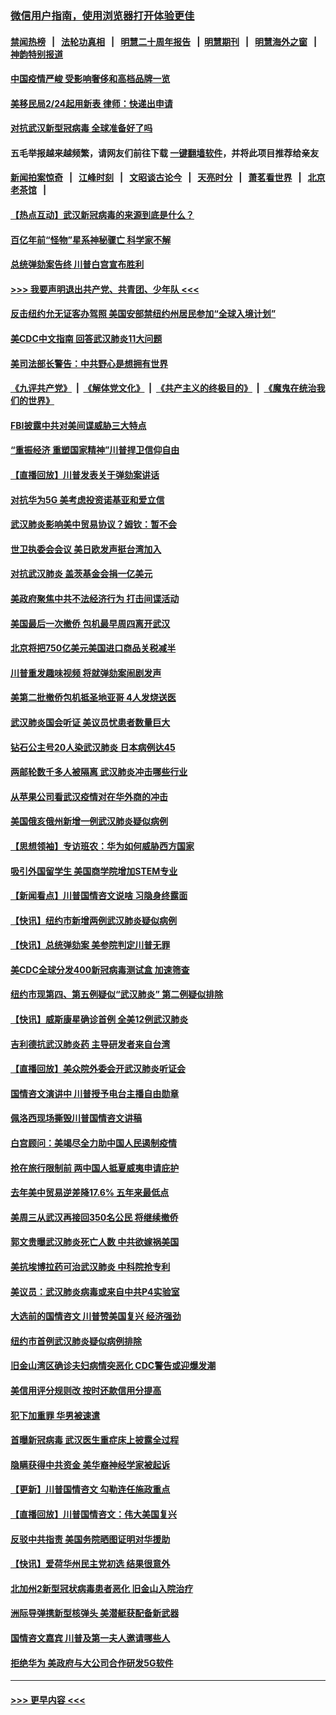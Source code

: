 ### [微信用户指南，使用浏览器打开体验更佳](https://github.com/gfw-breaker/banned-news1/blob/master/indexes/wechat-guide.md?t=0)
#### [禁闻热榜](热点新闻.md?t=0)  &nbsp;&nbsp;|&nbsp;&nbsp; [法轮功真相](https://github.com/gfw-breaker/truth/blob/master/README.md?t=0) &nbsp;&nbsp;|&nbsp;&nbsp; [明慧二十周年报告](https://github.com/gfw-breaker/mh-reports/blob/master/README.md?t=0) &nbsp;&nbsp;|&nbsp;&nbsp;[明慧期刊](https://github.com/gfw-breaker/mh-qikan) &nbsp;&nbsp;|&nbsp;&nbsp; [明慧海外之窗](https://github.com/gfw-breaker/mh-news/blob/master/README.md?t=0) &nbsp;&nbsp;|&nbsp;&nbsp; [神韵特别报道](https://github.com/gfw-breaker/mh-news/blob/master/shenyun.md?t=0)
#### [中国疫情严峻 受影响奢侈和高档品牌一览](../pages/nsc412/n11850319.md?t=02071102) 
#### [美移民局2/24起用新表 律师：快递出申请](../pages/nsc412/n11848220.md?t=02071102) 
#### [对抗武汉新型冠病毒 全球准备好了吗](../pages/nsc412/n11850142.md?t=02071102) 
#### 五毛举报越来越频繁，请网友们前往下载 [一键翻墙软件](https://github.com/gfw-breaker/ssr-accounts)，并将此项目推荐给亲友
#### [新闻拍案惊奇](https://github.com/gfw-breaker/banned-news1/blob/master/pages/link4.md) &nbsp;&nbsp;|&nbsp;&nbsp; [江峰时刻](https://github.com/gfw-breaker/banned-news1/blob/master/pages/link4.md) &nbsp;&nbsp;|&nbsp;&nbsp; [文昭谈古论今](https://github.com/gfw-breaker/banned-news1/blob/master/pages/link4.md) &nbsp;&nbsp;|&nbsp;&nbsp; [天亮时分](https://github.com/gfw-breaker/banned-news1/blob/master/pages/link4.md) &nbsp;&nbsp;|&nbsp;&nbsp; [萧茗看世界](https://github.com/gfw-breaker/banned-news1/blob/master/pages/link4.md) &nbsp;&nbsp;|&nbsp;&nbsp; [北京老茶馆](https://github.com/gfw-breaker/banned-news1/blob/master/pages/link4.md) &nbsp;&nbsp;|&nbsp;&nbsp; 
#### [【热点互动】武汉新冠病毒的来源到底是什么？](../pages/nsc412/n11849749.md?t=02071102) 
#### [百亿年前“怪物”星系神秘骤亡 科学家不解](../pages/nsc412/n11849863.md?t=02071102) 
#### [总统弹劾案告终 川普白宫宣布胜利](../pages/nsc412/n11849985.md?t=02071102) 
#### [>>> 我要声明退出共产党、共青团、少年队 <<<](https://github.com/begood0513/goodnews/blob/master/quit/letter.md) 
#### [反击纽约允无证客办驾照  美国安部禁纽约州居民参加“全球入境计划”](../pages/nsc412/n11849828.md?t=02071102) 
#### [美CDC中文指南 回答武汉肺炎11大问题](../pages/nsc412/n11849703.md?t=02071102) 
#### [美司法部长警告：中共野心是想拥有世界](../pages/nsc412/n11849769.md?t=02071102) 
#### [《九评共产党》](https://github.com/begood0513/9ping.md/blob/master/README.md) &nbsp;|&nbsp; [《解体党文化》](../../../../jtdwh.md/blob/master/README.md)  &nbsp;|&nbsp; [《共产主义的终极目的》](../../../../gczydzjmd.md/blob/master/README.md) &nbsp;|&nbsp; [《魔鬼在统治我们的世界》](../../../../mgztzwmdsj.md/blob/master/README.md) 
#### [FBI披露中共对美间谍威胁三大特点](../pages/nsc412/n11849700.md?t=02071102) 
#### [“重振经济 重塑国家精神”川普捍卫信仰自由](../pages/nsc412/n11849641.md?t=02071102) 
#### [【直播回放】川普发表关于弹劾案讲话](../pages/nsc412/n11849472.md?t=02071102) 
#### [对抗华为5G 美考虑投资诺基亚和爱立信](../pages/nsc412/n11849510.md?t=02071102) 
#### [武汉肺炎影响美中贸易协议？姆钦：暂不会](../pages/nsc412/n11849497.md?t=02071102) 
#### [世卫执委会会议 美日欧发声挺台湾加入](../pages/nsc412/n11849433.md?t=02071102) 
#### [对抗武汉肺炎 盖茨基金会捐一亿美元](../pages/nsc412/n11848953.md?t=02071102) 
#### [美政府聚焦中共不法经济行为 打击间谍活动](../pages/nsc412/n11849322.md?t=02071102) 
#### [美国最后一次撤侨 包机最早周四离开武汉](../pages/nsc412/n11849395.md?t=02071102) 
#### [北京将把750亿美元美国进口商品关税减半](../pages/nsc412/n11848896.md?t=02071102) 
#### [川普重发趣味视频 将就弹劾案闹剧发声](../pages/nsc412/n11848715.md?t=02071102) 
#### [美第二批撤侨包机抵圣地亚哥 4人发烧送医](../pages/nsc412/n11847923.md?t=02071102) 
#### [武汉肺炎国会听证 美议员忧患者数量巨大](../pages/nsc412/n11844851.md?t=02071102) 
#### [钻石公主号20人染武汉肺炎 日本病例达45](../pages/nsc412/n11847823.md?t=02071102) 
#### [两邮轮数千多人被隔离 武汉肺炎冲击哪些行业](../pages/nsc412/n11847456.md?t=02071102) 
#### [从苹果公司看武汉疫情对在华外商的冲击](../pages/nsc412/n11847586.md?t=02071102) 
#### [美国俄亥俄州新增一例武汉肺炎疑似病例](../pages/nsc412/n11847714.md?t=02071102) 
#### [【思想领袖】专访班农：华为如何威胁西方国家](../pages/nsc412/n11847306.md?t=02071102) 
#### [吸引外国留学生 美国商学院增加STEM专业](../pages/nsc412/n11847417.md?t=02071102) 
#### [【新闻看点】川普国情咨文说啥 习隐身终露面](../pages/nsc412/n11847016.md?t=02071102) 
#### [【快讯】纽约市新增两例武汉肺炎疑似病例](../pages/nsc412/n11847250.md?t=02071102) 
#### [【快讯】总统弹劾案 美参院判定川普无罪](../pages/nsc412/n11847316.md?t=02071102) 
#### [美CDC全球分发400新冠病毒测试盒 加速筛查](../pages/nsc412/n11847260.md?t=02071102) 
#### [纽约市现第四、第五例疑似“武汉肺炎”   第二例疑似排除](../pages/nsc412/n11847332.md?t=02071102) 
#### [【快讯】威斯康星确诊首例 全美12例武汉肺炎](../pages/nsc412/n11847162.md?t=02071102) 
#### [吉利德抗武汉肺炎药 主导研发者来自台湾](../pages/nsc412/n11847064.md?t=02071102) 
#### [【直播回放】美众院外委会开武汉肺炎听证会](../pages/nsc412/n11846727.md?t=02071102) 
#### [国情咨文演讲中 川普授予电台主播自由勋章](../pages/nsc412/n11846815.md?t=02071102) 
#### [佩洛西现场撕毁川普国情咨文讲稿](../pages/nsc412/n11846724.md?t=02071102) 
#### [白宫顾问：美竭尽全力助中国人民遏制疫情](../pages/nsc412/n11846756.md?t=02071102) 
#### [抢在旅行限制前 两中国人抵夏威夷申请庇护](../pages/nsc412/n11846866.md?t=02071102) 
#### [去年美中贸易逆差降17.6% 五年来最低点](../pages/nsc412/n11846755.md?t=02071102) 
#### [美周三从武汉再接回350名公民 将继续撤侨](../pages/nsc412/n11846705.md?t=02071102) 
#### [郭文贵曝武汉肺炎死亡人数 中共欲嫁祸美国](../pages/nsc412/n11846240.md?t=02071102) 
#### [美抗埃博拉药可治武汉肺炎 中科院抢专利](../pages/nsc412/n11846409.md?t=02071102) 
#### [美议员：武汉肺炎病毒或来自中共P4实验室](../pages/nsc412/n11846043.md?t=02071102) 
#### [大选前的国情咨文 川普赞美国复兴 经济强劲](../pages/nsc412/n11845526.md?t=02071102) 
#### [纽约市首例武汉肺炎疑似病例排除](../pages/nsc412/n11844989.md?t=02071102) 
#### [旧金山湾区确诊夫妇病情突恶化 CDC警告或迎爆发潮](../pages/nsc412/n11845730.md?t=02071102) 
#### [美信用评分规则改  按时还款信用分提高](../pages/nsc412/n11845488.md?t=02071102) 
#### [犯下加重罪 华男被速遣](../pages/nsc412/n11845476.md?t=02071102) 
#### [首曝新冠病毒 武汉医生重症床上披露全过程](../pages/nsc412/n11845150.md?t=02071102) 
#### [隐瞒获得中共资金 美华裔神经学家被起诉](../pages/nsc412/n11844879.md?t=02071102) 
#### [【更新】川普国情咨文 勾勒连任施政重点](../pages/nsc412/n11845223.md?t=02071102) 
#### [【直播回放】川普国情咨文：伟大美国复兴](../pages/nsc412/n11842079.md?t=02071102) 
#### [反驳中共指责 美国务院晒图证明对华援助](../pages/nsc412/n11844859.md?t=02071102) 
#### [【快讯】爱荷华州民主党初选 结果很意外](../pages/nsc412/n11844878.md?t=02071102) 
#### [北加州2新型冠状病毒患者恶化 旧金山入院治疗](../pages/nsc412/n11844842.md?t=02071102) 
#### [洲际导弹携新型核弹头 美潜艇获配备新武器](../pages/nsc412/n11844680.md?t=02071102) 
#### [国情咨文嘉宾 川普及第一夫人邀请哪些人](../pages/nsc412/n11844712.md?t=02071102) 
#### [拒绝华为 美政府与大公司合作研发5G软件](../pages/nsc412/n11844625.md?t=02071102) 

----
#### [ >>> 更早内容 <<< ](../indexes/nsc412-earlier.md)
